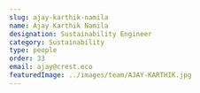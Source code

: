 ```yaml
---
slug: ajay-karthik-namila
name: Ajay Karthik Namila
designation: Sustainability Engineer
category: Sustainability
type: people
order: 33
email: ajay@crest.eco
featuredImage: ../images/team/AJAY-KARTHIK.jpg
---
```

